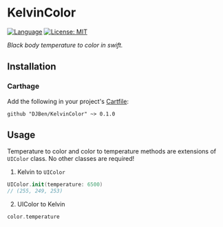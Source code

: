 # KelvinColor

[![Language](https://img.shields.io/badge/Swift-3.1-orange.svg?style=flat)](https://swift.org)
[![License: MIT](https://img.shields.io/badge/License-MIT-yellow.svg)](https://opensource.org/licenses/MIT)

_Black body temperature to color in swift._

## Installation

### Carthage

Add the following in your project's  [Cartfile](https://github.com/Carthage/Carthage/blob/master/Documentation/Artifacts.md):

    github "DJBen/KelvinColor" ~> 0.1.0

## Usage

Temperature to color and color to temperature methods are extensions of `UIColor` class. No other classes are required!

1. Kelvin to `UIColor`

```swift
UIColor.init(temperature: 6500)
// (255, 249, 253)
```
2. UIColor to Kelvin

```swift
color.temperature
```
